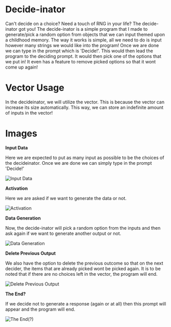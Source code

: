 # Decide-inator
Can't decide on a choice? Need a touch of RNG in your life? The decide-inator got you! The decide-inator is a simple program that I made to generate/pick a random option from objects that we can input themed upon a childhood memory. The way it works is simple, all we need to do is input however many strings we would like into the program! Once we are done we can type in the prompt which is 'Decide!'. This would then lead the program to the deciding prompt. It would then pick one of the options that we put in! It even has a feature to remove picked options so that it wont come up again!

# Vector Usage
In the decideinator, we will utilize the vector. This is because the vector can increase its size automatically. This way, we can store an indefinite amount of inputs in the vector!

# Images
**Input Data**

Here we are expected to put as many input as possible to be the choices of the decideinator. Once we are done we can simply type in the prompt 'Decide!'

![Input Data](https://github.com/dves09/Decideinator/blob/main/images/image.png?raw=true)


**Activation**

Here we are asked if we want to generate the data or not.

![Activation](https://github.com/dves09/Decideinator/blob/main/images/image2.png?raw=true)


**Data Generation**

Now, the decide-inator will pick a random option from the inputs and then ask again if we want to generate another output or not.

![Data Generation](https://github.com/dves09/Decideinator/blob/main/images/image3.png?raw=true)

**Delete Previous Output**

We also have the option to delete the previous outcome so that on the next decider, the items that are already picked wont be picked again. It is to be noted that if there are no choices left in the vector, the program will end.

![Delete Previous Output](https://github.com/dves09/Decideinator/blob/main/images/image4.png?raw=true)

**The End?**

If we decide not to generate a response (again or at all) then this prompt will appear and the program will end. 

![The End(?)](https://github.com/dves09/Decideinator/blob/main/images/image5.png?raw=true)
